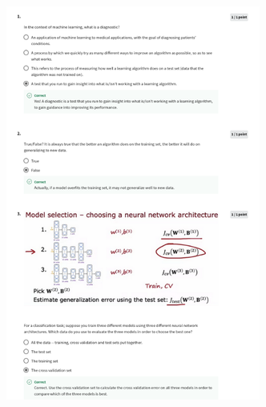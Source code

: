 ![](https://github.com/aditya-agr/Machine-Learning-Specialization/blob/0258a26a9120b0dcc56b591705455f2cd7e264d9/C2%20-%20Advanced%20Learning%20Algorithms/week3/Practice-Quiz-Advice-for-applying-machine-learning/ss1.png)